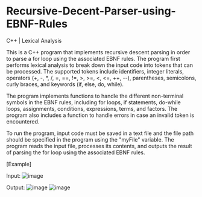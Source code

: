 # Recursive-Decent-Parser-using-EBNF-Rules
C++ | Lexical Analysis

This is a C++ program that implements recursive descent parsing in order to parse a for loop using the associated EBNF rules. The program first performs lexical analysis to break down the input code into tokens that can be processed. The supported tokens include identifiers, integer literals, operators (+, -, *, /, =, ==, !=, >, >=, <, <=, ++, --), parentheses, semicolons, curly braces, and keywords (if, else, do, while).

The program implements functions to handle the different non-terminal symbols in the EBNF rules, including for loops, if statements, do-while loops, assignments, conditions, expressions, terms, and factors. The program also includes a function to handle errors in case an invalid token is encountered.

To run the program, input code must be saved in a text file and the file path should be specified in the program using the "myFile" variable. The program reads the input file, processes its contents, and outputs the result of parsing the for loop using the associated EBNF rules.

[Example]

Input: ![image](https://user-images.githubusercontent.com/100010326/236336975-ccf94859-4a4c-4db9-a8ce-451858d33c05.png)

Output: ![image](https://user-images.githubusercontent.com/100010326/236337080-ab9ba465-491e-4dce-bfd6-803891c2eb62.png) ![image](https://user-images.githubusercontent.com/100010326/236337090-432ada2b-b509-4e17-bc8b-4133c20950e3.png)
